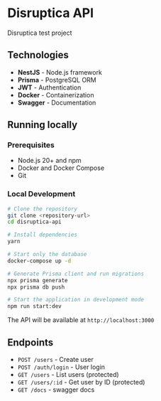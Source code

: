 # Disruptica API

Disruptica test project

## Technologies

- **NestJS** - Node.js framework
- **Prisma** - PostgreSQL ORM
- **JWT** - Authentication
- **Docker** - Containerization
- **Swagger** - Documentation

## Running locally

### Prerequisites

- Node.js 20+ and npm
- Docker and Docker Compose
- Git

### Local Development

```bash
# Clone the repository
git clone <repository-url>
cd disruptica-api

# Install dependencies
yarn

# Start only the database
docker-compose up -d

# Generate Prisma client and run migrations
npx prisma generate
npx prisma db push

# Start the application in development mode
npm run start:dev
```

The API will be available at `http://localhost:3000`

## Endpoints

- `POST /users` - Create user
- `POST /auth/login` - User login
- `GET /users` - List users (protected)
- `GET /users/:id` - Get user by ID (protected)
- `GET /docs` - swagger docs
